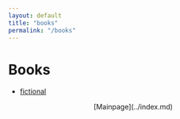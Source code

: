 ```yaml
---
layout: default
title: "books"
permalink: "/books"
---
```


# Books

 - [fictional](fictional/index.md)

 <div style="text-align: center;" markdown="1"> [Mainpage](../index.md) 
</div>  